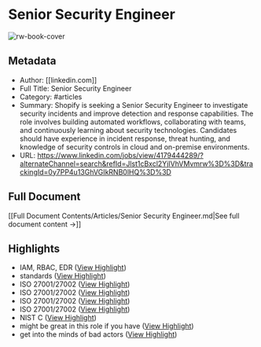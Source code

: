 # Senior Security Engineer

![rw-book-cover](https://static.licdn.com/scds/common/u/images/email/artdeco/logos/96/linkedin-bug-color.png)

## Metadata
- Author: [[linkedin.com]]
- Full Title: Senior Security Engineer
- Category: #articles
- Summary: Shopify is seeking a Senior Security Engineer to investigate security incidents and improve detection and response capabilities. The role involves building automated workflows, collaborating with teams, and continuously learning about security technologies. Candidates should have experience in incident response, threat hunting, and knowledge of security controls in cloud and on-premise environments.
- URL: https://www.linkedin.com/jobs/view/4179444289/?alternateChannel=search&refId=Jlst1cBxcl2YjIVhVMvmrw%3D%3D&trackingId=0y7PP4u13GhVGIkRNB0lHQ%3D%3D

## Full Document
[[Full Document Contents/Articles/Senior Security Engineer.md|See full document content →]]

## Highlights
- IAM, RBAC, EDR ([View Highlight](https://read.readwise.io/read/01jr9sfwqedx0k39cg5z96qxfe))
- standards ([View Highlight](https://read.readwise.io/read/01jr9sg91c4ee37g96d70f3njs))
- ISO 27001/27002 ([View Highlight](https://read.readwise.io/read/01jr9sgg4vr72hfys57m5amev9))
- ISO 27001/27002 ([View Highlight](https://read.readwise.io/read/01jr9sgh3bet950pz1jdq3cznf))
- ISO 27001/27002 ([View Highlight](https://read.readwise.io/read/01jr9sgmjgq2vwjpxz7ydyxbb5))
- ISO 27001/27002 ([View Highlight](https://read.readwise.io/read/01jr9sgnjj1exf7hybfpxtwtaj))
- NIST C ([View Highlight](https://read.readwise.io/read/01jr9sgsay9tsked56zmtdfk48))
- might be great in this role if you have ([View Highlight](https://read.readwise.io/read/01jr9s8fhqkssr20m2c01anpv7))
- get into the minds of bad actors ([View Highlight](https://read.readwise.io/read/01jr9s917xmp4cy3rv4krjx8tg))

